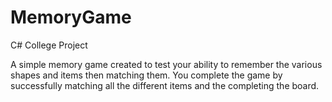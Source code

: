 # MemoryGame
C# College Project

A simple memory game created to test your ability to remember the various shapes and items then matching them. 
You complete the game by successfully matching all the different items and the completing the board.
